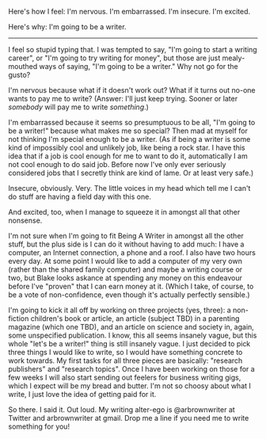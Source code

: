 <!--
.. title: And Now The Legacy Begins
.. date: 2009-08-24 21:41:57
.. author: Amy Brown
-->

Here's how I feel: I'm nervous. I'm embarrassed. I'm insecure.
I'm excited.

Here's why: I'm going to be a writer.

***

I feel so stupid typing that. I was tempted to say, "I'm going to
start a writing career", or "I'm going to try writing for money",
but those are just mealy-mouthed ways of saying, "I'm going
to be a writer." Why not go for the gusto?

I'm nervous because what if it doesn't work out? What if it turns
out no-one wants to pay me to write? (Answer: I'll just keep trying.
Sooner or later *somebody* will pay me to write *something*.)

I'm embarrassed because it seems so presumptuous to be
all, "I'm going to be a writer!" because what makes me so special?
Then mad at
myself for not thinking I'm special enough to be a writer.
(As if being a writer is some kind of impossibly cool and unlikely
job, like being a rock star. I have this idea that if a 
job is cool enough for me
to want to do it, automatically I am not cool enough to do said
job. Before now I've only ever seriously considered jobs that 
I secretly think are kind of lame. Or at least very safe.)

Insecure, obviously. Very. The little voices in my head which
tell me I can't do stuff are having a field day with this one.

And excited, too, when I manage to squeeze it in amongst all
that other nonsense.

I'm not sure when I'm going to fit Being A Writer in amongst
all the other stuff, but the plus side is I can do it without
having to add much: I have a computer, an Internet connection,
a phone and a roof. I also have two hours every day. At some
point I would like to add a computer of my very own (rather
than the shared family computer) and maybe a writing course
or two, but Blake looks askance at spending any money on this
endeavour before I've "proven" that I can earn money at it. (Which I
take, of course, to be a vote of non-confidence, even though
it's actually perfectly sensible.)

I'm going to kick it all off by working on three projects (yes, three):
a non-fiction children's book or article, an article (subject TBD) in a
parenting magazine (which one TBD), and an article on science
and society in, again, some unspecified publication. I know, this
all seems insanely vague, but this whole "let's be a writer!"
thing is still insanely vague. I just decided to pick three things
I would like to write, so I would have something concrete to work
towards. My first tasks for all three pieces are basically: "research
publishers" and "research topics". Once I have been working on
those for a few weeks I will also start sending out feelers for
business writing gigs, which I expect will be my bread and butter.
I'm not so choosy about what I write, I just love the idea of
getting paid for it.

So there. I said it. Out loud. My writing alter-ego is 
@arbrownwriter at Twitter and arbrownwriter at gmail.  Drop me
a line if you need me to write something for you!


